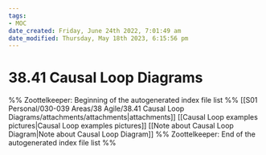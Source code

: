 ```yaml
---
tags: 
- MOC
date_created: Friday, June 24th 2022, 7:01:49 am
date_modified: Thursday, May 18th 2023, 6:15:56 pm
---
```

# 38.41 Causal Loop Diagrams



%% Zoottelkeeper: Beginning of the autogenerated index file list  %%
 [[S01 Personal/030-039 Areas/38 Agile/38.41 Causal Loop Diagrams/attachments/attachments|attachments]]
 [[Causal Loop examples pictures|Causal Loop examples pictures]]
 [[Note about Causal Loop Diagram|Note about Causal Loop Diagram]]
%% Zoottelkeeper: End of the autogenerated index file list  %%

